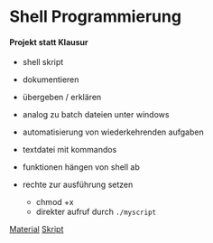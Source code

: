 # Shell Programmierung
#### Projekt statt Klausur
- shell skript  
- dokumentieren  
- übergeben / erklären  

- analog zu batch dateien unter windows  
- automatisierung von wiederkehrenden aufgaben  
- textdatei mit kommandos  
- funktionen hängen von shell ab  
- rechte zur ausführung setzen
    - chmod +x
    - direkter aufruf durch `./myscript`

[Material](./Material/20180201_Bash_Skripte.pdf)
[Skript](./Material/20180201_Schulskript.sh)